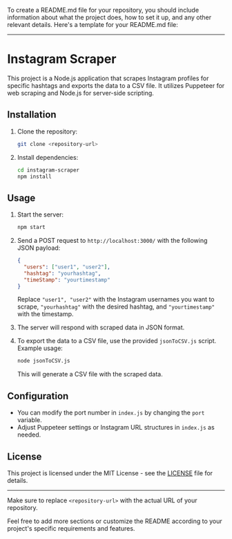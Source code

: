 To create a README.md file for your repository, you should include information about what the project does, how to set it up, and any other relevant details. Here's a template for your README.md file:

---

# Instagram Scraper

This project is a Node.js application that scrapes Instagram profiles for specific hashtags and exports the data to a CSV file. It utilizes Puppeteer for web scraping and Node.js for server-side scripting.

## Installation

1. Clone the repository:

   ```bash
   git clone <repository-url>
   ```

2. Install dependencies:

   ```bash
   cd instagram-scraper
   npm install
   ```

## Usage

1. Start the server:

   ```bash
   npm start
   ```

2. Send a POST request to `http://localhost:3000/` with the following JSON payload:

   ```json
   {
     "users": ["user1", "user2"],
     "hashtag": "yourhashtag",
     "timeStamp": "yourtimestamp"
   }
   ```

   Replace `"user1", "user2"` with the Instagram usernames you want to scrape, `"yourhashtag"` with the desired hashtag, and `"yourtimestamp"` with the timestamp.

3. The server will respond with scraped data in JSON format.

4. To export the data to a CSV file, use the provided `jsonToCSV.js` script. Example usage:

   ```bash
   node jsonToCSV.js
   ```

   This will generate a CSV file with the scraped data.

## Configuration

- You can modify the port number in `index.js` by changing the `port` variable.
- Adjust Puppeteer settings or Instagram URL structures in `index.js` as needed.

## License

This project is licensed under the MIT License - see the [LICENSE](LICENSE) file for details.

---

Make sure to replace `<repository-url>` with the actual URL of your repository.

Feel free to add more sections or customize the README according to your project's specific requirements and features.

